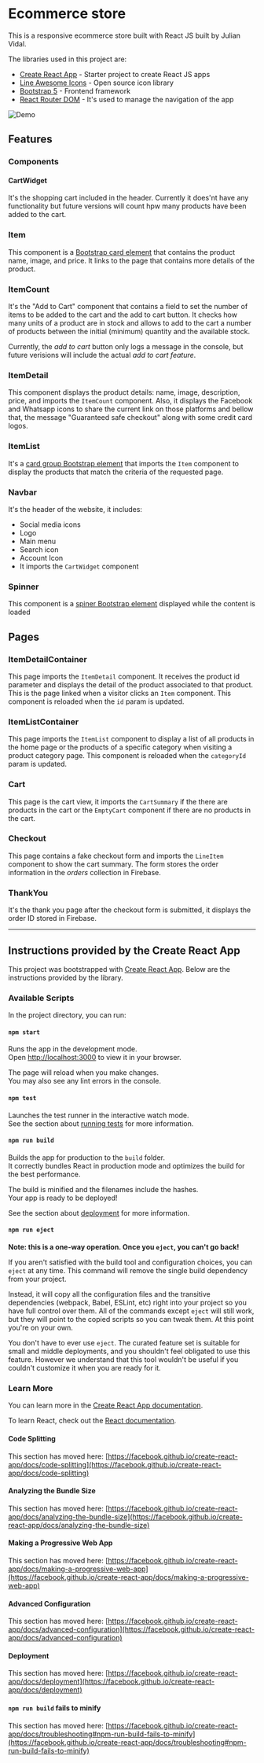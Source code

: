 # Ecommerce store
This is a responsive ecommerce store built with React JS built by Julian Vidal. 

The libraries used in this project are:
- [Create React App](https://github.com/facebook/create-react-app) - Starter project to create React JS apps
- [Line Awesome Icons](https://icons8.com/line-awesome) - Open source icon library
- [Bootstrap 5](https://getbootstrap.com/docs/5.1/getting-started/introduction/) - Frontend framework
- [React Router DOM](https://v5.reactrouter.com/web/guides/quick-start) - It's used to manage the navigation of the app

![Demo](ReactDemo.gif)

## Features

### Components

#### CartWidget
It's the shopping cart included in the header. Currently it does'nt have any functionality but future versions will count hpw many products have been added to the cart.

### Item
This component is a [Bootstrap card element](https://getbootstrap.com/docs/5.0/components/card/) that contains the product name, image, and price. It links to the page that contains more details of the product.

### ItemCount
It's the "Add to Cart" component that contains a field to set the number of items to be added to the cart and the add to cart button. It checks how many units of a product are in stock and allows to add to the cart a number of products between the initial (minimum) quantity and the available stock. 

Currently, the *add to cart* button only logs a message in the console, but future verisions will include the actual *add to cart feature*.


### ItemDetail
This component displays the product details: name, image, description, price, and imports the `ItemCount` component. Also, it displays the Facebook and Whatsapp icons to share the current link on those platforms and bellow that, the message "Guaranteed safe checkout" along with some credit card logos.

### ItemList
It's a [card group Bootstrap element](https://getbootstrap.com/docs/5.0/components/card/#card-groups) that imports the `Item` component to display the products that match the criteria of the requested page.

### Navbar
It's the header of the website, it includes:
- Social media icons
- Logo
- Main menu
- Search icon
- Account Icon
- It imports the `CartWidget` component

### Spinner
This component is a [spiner Bootstrap element](https://getbootstrap.com/docs/5.2/components/spinners/#content) displayed while the content is loaded

## Pages
### ItemDetailContainer
This page imports the `ItemDetail` component. It receives the product id parameter and displays the detail of the product associated to that product. This is the page linked when a visitor clicks an `Item` component. This component is reloaded when the `id` param is updated.

### ItemListContainer
This page imports the `ItemList` component to display a list of all products in the home page or the products of a specific category when visiting a product category page. This component is reloaded when the `categoryId` param is updated.

### Cart
This page is the cart view, it imports the `CartSummary` if the there are products in the cart or the `EmptyCart` component if there are no products in the cart.

### Checkout
This page contains a fake checkout form and imports the `LineItem` component to show the cart summary. The form stores the order information in the *orders* collection in Firebase.

### ThankYou
It's the thank you page after the checkout form is submitted, it displays the order ID stored in Firebase.

---

## Instructions provided by the Create React App

This project was bootstrapped with [Create React App](https://github.com/facebook/create-react-app). Below are the instructions provided by the library.

### Available Scripts

In the project directory, you can run:

#### `npm start`

Runs the app in the development mode.\
Open [http://localhost:3000](http://localhost:3000) to view it in your browser.

The page will reload when you make changes.\
You may also see any lint errors in the console.

#### `npm test`

Launches the test runner in the interactive watch mode.\
See the section about [running tests](https://facebook.github.io/create-react-app/docs/running-tests) for more information.

#### `npm run build`

Builds the app for production to the `build` folder.\
It correctly bundles React in production mode and optimizes the build for the best performance.

The build is minified and the filenames include the hashes.\
Your app is ready to be deployed!

See the section about [deployment](https://facebook.github.io/create-react-app/docs/deployment) for more information.

#### `npm run eject`

**Note: this is a one-way operation. Once you `eject`, you can't go back!**

If you aren't satisfied with the build tool and configuration choices, you can `eject` at any time. This command will remove the single build dependency from your project.

Instead, it will copy all the configuration files and the transitive dependencies (webpack, Babel, ESLint, etc) right into your project so you have full control over them. All of the commands except `eject` will still work, but they will point to the copied scripts so you can tweak them. At this point you're on your own.

You don't have to ever use `eject`. The curated feature set is suitable for small and middle deployments, and you shouldn't feel obligated to use this feature. However we understand that this tool wouldn't be useful if you couldn't customize it when you are ready for it.

### Learn More

You can learn more in the [Create React App documentation](https://facebook.github.io/create-react-app/docs/getting-started).

To learn React, check out the [React documentation](https://reactjs.org/).

#### Code Splitting

This section has moved here: [https://facebook.github.io/create-react-app/docs/code-splitting](https://facebook.github.io/create-react-app/docs/code-splitting)

#### Analyzing the Bundle Size

This section has moved here: [https://facebook.github.io/create-react-app/docs/analyzing-the-bundle-size](https://facebook.github.io/create-react-app/docs/analyzing-the-bundle-size)

#### Making a Progressive Web App

This section has moved here: [https://facebook.github.io/create-react-app/docs/making-a-progressive-web-app](https://facebook.github.io/create-react-app/docs/making-a-progressive-web-app)

#### Advanced Configuration

This section has moved here: [https://facebook.github.io/create-react-app/docs/advanced-configuration](https://facebook.github.io/create-react-app/docs/advanced-configuration)

#### Deployment

This section has moved here: [https://facebook.github.io/create-react-app/docs/deployment](https://facebook.github.io/create-react-app/docs/deployment)

#### `npm run build` fails to minify

This section has moved here: [https://facebook.github.io/create-react-app/docs/troubleshooting#npm-run-build-fails-to-minify](https://facebook.github.io/create-react-app/docs/troubleshooting#npm-run-build-fails-to-minify)
